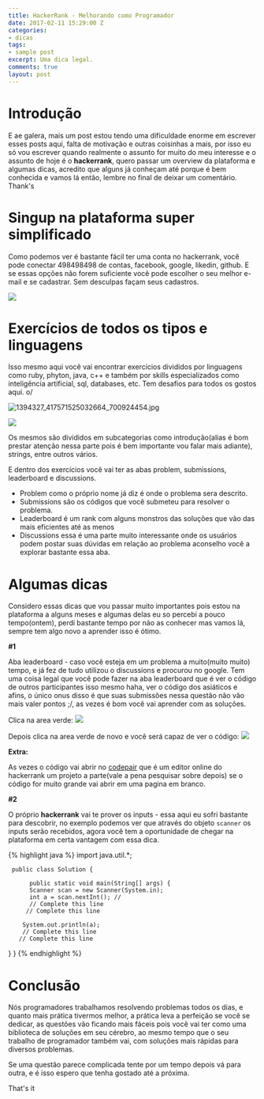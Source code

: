 ```yaml
---
title: HackerRank - Melhorando como Programador
date: 2017-02-11 15:29:00 Z
categories:
- dicas
tags:
- sample post
excerpt: Uma dica legal.
comments: true
layout: post
---
```


**Introdução**
===========

E ae galera, mais um post estou tendo uma dificuldade enorme em escrever esses posts aqui, falta de motivação e outras coisinhas a mais, por isso eu só vou escrever quando realmente o assunto for muito do meu interesse e o assunto de hoje é o **hackerrank**, quero passar um overview da plataforma e algumas dicas, acredito que alguns já conheçam até porque é bem conhecida e vamos lá então, lembre no final de deixar um comentário. Thank's

**Singup na plataforma super simplificado**
====================================

Como podemos ver é bastante fácil ter uma conta no hackerrank, você pode conectar 498498498 de contas, facebook, google, likedin, github. E se essas opções não forem suficiente você pode escolher o seu melhor e-mail e se cadastrar. Sem desculpas façam seus cadastros.

![](https://camo.githubusercontent.com/10adb88b5de116cdf7ff1b21cdcf630bacef2fad/68747470733a2f2f7777772e657665726e6f74652e636f6d2f73686172642f733434332f73682f34363032653332352d383463332d343131392d396533642d3139333566333864616466322f38666232353966373130396661646165383932393864383665303439303638652f7265732f61626438636230632d623135652d343835662d396161642d3462323637386466613063312f53656d2532307425433325414474756c6f2e706e673f726573697a65536d616c6c2677696474683d383332)

**Exercícios de todos os tipos e linguagens**
====================================

Isso mesmo aqui você vai encontrar exercícios divididos por linguagens como ruby, phyton, java, c++ e também por skills especializados como inteligência artificial, sql, databases, etc. Tem desafios para todos os gostos aqui. o/

![1394327_417571525032664_700924454.jpg](/uploads/1394327_417571525032664_700924454.jpg)

![](https://camo.githubusercontent.com/3fcc451ee872867768171be512456fe940051ea7/68747470733a2f2f7777772e657665726e6f74652e636f6d2f73686172642f733434332f73682f34363032653332352d383463332d343131392d396533642d3139333566333864616466322f38666232353966373130396661646165383932393864383665303439303638652f7265732f61306233356332662d353063372d343535362d613566662d3762376532373637393764302f53656d2532307425433325414474756c6f2e706e673f726573697a65536d616c6c2677696474683d383332)

Os mesmos são divididos em subcategorias como introdução(alias é bom prestar atenção nessa parte pois é bem importante vou falar mais adiante), strings, entre outros vários.

E dentro dos exercícios você vai ter as abas problem, submissions, leaderboard e discussions.

- Problem como o próprio nome já diz é onde o problema sera descrito.
- Submissions são os códigos que você submeteu para resolver o problema.
- Leaderboard é um rank com alguns monstros das soluções que vão das mais eficientes até as menos
- Discussions essa é uma parte muito interessante onde os usuários podem postar suas dúvidas em relação ao problema aconselho você a explorar bastante essa aba.

**Algumas dicas**
==============

Considero essas dicas que vou passar muito importantes pois estou na plataforma a alguns meses e algumas delas eu so percebi a pouco tempo(ontem), perdi bastante tempo por não as conhecer mas vamos lá, sempre tem algo novo a aprender isso é ótimo.

**#1**

Aba leaderboard - caso você esteja em um problema a muito(muito muito) tempo, e já fez de tudo utilizou o discussions e procurou no google. Tem uma coisa legal que você pode fazer na aba leaderboard que é ver o código de outros participantes isso mesmo haha, ver o código dos asiáticos e afins, o único onus disso é que suas submissões nessa questão não vão mais valer pontos ;/, as vezes é bom você vai aprender com as soluções.

Clica na area verde:
![](https://camo.githubusercontent.com/39028b2830c37e00107d0e882c9c8388968f1733/68747470733a2f2f7777772e657665726e6f74652e636f6d2f73686172642f733434332f73682f34363032653332352d383463332d343131392d396533642d3139333566333864616466322f38666232353966373130396661646165383932393864383665303439303638652f7265732f31333061373130652d323662662d343866622d383136642d3337633966386165333966642f53656d2532307425433325414474756c6f2e706e673f726573697a65536d616c6c2677696474683d383332)

Depois clica na area verde de novo e você será capaz de ver o código:
![](https://camo.githubusercontent.com/496960811aaa8bfc89d86276b7e0031240e8f03e/68747470733a2f2f7777772e657665726e6f74652e636f6d2f73686172642f733434332f73682f34363032653332352d383463332d343131392d396533642d3139333566333864616466322f38666232353966373130396661646165383932393864383665303439303638652f7265732f34343739363666652d646263312d346338662d393333342d3031666665613162393162632f53656d2532307425433325414474756c6f2e706e673f726573697a65536d616c6c2677696474683d383332)

**Extra:**

As vezes o código vai abrir no [codepair](https://codepair.hackerrank.com/paper/AuoTik5I?b=eyJyb2xlIjoiY2FuZGlkYXRlIiwibmFtZSI6IlZhbHRlckJhcnJvcyIsImVtYWlsIjoidmFsdGVyaW5zaWRlQGdtYWlsLmNvbSJ9) que é um editor online do hackerrank um projeto a parte(vale a pena pesquisar sobre depois) se o código for muito grande vai abrir em uma pagina em branco.

**#2**

O próprio **hackerrank** vai te prover os inputs - essa aqui eu sofri bastante para descobrir, no exemplo podemos ver que através do objeto `scanner` os inputs serão recebidos, agora você tem a oportunidade de chegar na plataforma em certa vantagem com essa dica.

{% highlight java %}
     import java.util.*;

     public class Solution {

          public static void main(String[] args) {
          Scanner scan = new Scanner(System.in);
          int a = scan.nextInt(); //
          // Complete this line
         // Complete this line

        System.out.println(a);
        // Complete this line
       // Complete this line
  }
}
{% endhighlight %}

**Conclusão**
===========

Nós programadores trabalhamos resolvendo problemas todos os dias, e quanto mais prática tivermos melhor, a prática leva a perfeição se você se dedicar, as questões vão ficando mais fáceis pois você vai ter como uma biblioteca de soluções em seu cérebro, ao mesmo tempo que o seu trabalho de programador também vai, com soluções mais rápidas para diversos problemas.

Se uma questão parece complicada tente por um tempo depois vá para outra, e é isso espero que tenha gostado até a próxima.

That's it
